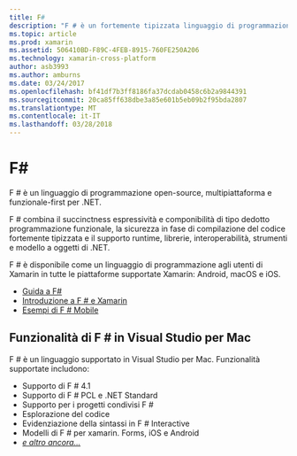 ```yaml
---
title: F#
description: "F # è un fortemente tipizzata linguaggio di programmazione funzionale progettato per l'esecuzione su .NET"
ms.topic: article
ms.prod: xamarin
ms.assetid: 506410BD-F89C-4FEB-8915-760FE250A206
ms.technology: xamarin-cross-platform
author: asb3993
ms.author: amburns
ms.date: 03/24/2017
ms.openlocfilehash: bf41df7b3ff8186fa37dcdab0458c6b2a9844391
ms.sourcegitcommit: 20ca85ff638dbe3a85e601b5eb09b2f95bda2807
ms.translationtype: MT
ms.contentlocale: it-IT
ms.lasthandoff: 03/28/2018
---
```

# <a name="f35"></a>F&#35;

F # è un linguaggio di programmazione open-source, multipiattaforma e funzionale-first per .NET.

F # combina il succinctness espressività e componibilità di tipo dedotto programmazione funzionale, la sicurezza in fase di compilazione del codice fortemente tipizzata e il supporto runtime, librerie, interoperabilità, strumenti e modello a oggetti di .NET.

F # è disponibile come un linguaggio di programmazione agli utenti di Xamarin in tutte le piattaforme supportate Xamarin: Android, macOS e iOS.

- [Guida a F#](https://docs.microsoft.com/en-us/dotnet/fsharp/)
- [Introduzione a F # e Xamarin](overview.md)
- [Esempi di F # Mobile](samples.md)

## <a name="f-features-in-visual-studio-for-mac"></a>Funzionalità di F # in Visual Studio per Mac

F # è un linguaggio supportato in Visual Studio per Mac. Funzionalità supportate includono:

- Supporto di F # 4.1
- Supporto di F # PCL e .NET Standard
- Supporto per i progetti condivisi F #
- Esplorazione del codice
- Evidenziazione della sintassi in F # Interactive
- Modelli di F # per xamarin. Forms, iOS e Android
- [*e altro ancora...*](https://developer.xamarin.com/releases/studio/xamarin.studio_6.0/xamarin.studio_6.0/#F_Enhancements)

